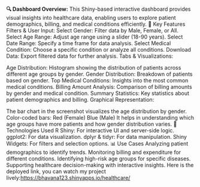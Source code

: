 **🔍 Dashboard Overview:**
This Shiny-based interactive dashboard provides visual insights into healthcare data, enabling users to explore patient demographics, billing, and medical conditions efficiently.
📌 Key Features
Filters & User Input:
Select Gender: Filter data by Male, Female, or All.
Select Age Range: Adjust age range using a slider (18-90 years).
Select Date Range: Specify a time frame for data analysis.
Select Medical Condition: Choose a specific condition or analyze all conditions.
Download Data: Export filtered data for further analysis.
Tabs & Visualizations:

Age Distribution: Histogram showing the distribution of patients across different age groups by gender.
Gender Distribution: Breakdown of patients based on gender.
Top Medical Conditions: Insights into the most common medical conditions.
Billing Amount Analysis: Comparison of billing amounts by gender and medical condition.
Summary Statistics: Key statistics about patient demographics and billing.
Graphical Representation:

The bar chart in the screenshot visualizes the age distribution by gender.
Color-coded bars:
Red (Female)
Blue (Male)
It helps in understanding which age groups have more patients and how gender distribution varies.
🚀 Technologies Used
R Shiny: For interactive UI and server-side logic.
ggplot2: For data visualization.
dplyr & tidyr: For data manipulation.
Shiny Widgets: For filters and selection options.
📊 Use Cases
Analyzing patient demographics to identify trends.
Monitoring billing and expenditure for different conditions.
Identifying high-risk age groups for specific diseases.
Supporting healthcare decision-making with interactive insights.
Here is the deployed link, you can watch my project lively:https://bhavana123.shinyapps.io/healthcare/
